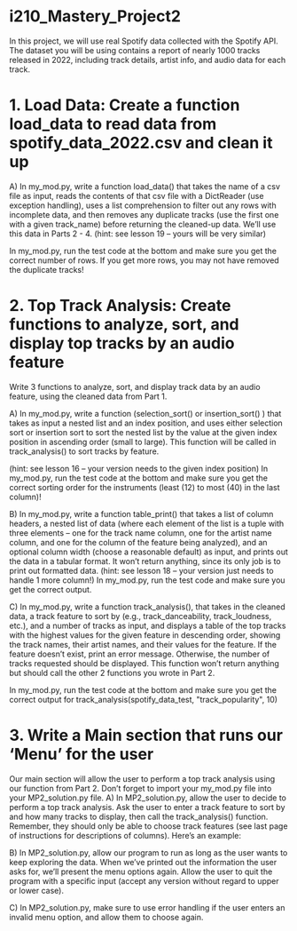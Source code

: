 # i210_Mastery_Project2
In this project, we will use real Spotify data collected with the Spotify API. The dataset you will be using contains a report of nearly 1000 tracks released in 2022, including track details, artist info, and audio data for each track.

# 1. Load Data: Create a function load_data to read data from spotify_data_2022.csv and clean it up

A) In my_mod.py, write a function load_data() that takes the name of a csv file as
input, reads the contents of that csv file with a DictReader (use exception
handling), uses a list comprehension to filter out any rows with incomplete data,
and then removes any duplicate tracks (use the first one with a given
track_name) before returning the cleaned-up data. We’ll use this data in Parts 2 - 4.
(hint: see lesson 19 – yours will be very similar)

In my_mod.py, run the test code at the bottom and make sure you get the correct
number of rows. If you get more rows, you may not have removed the duplicate
tracks!

# 2. Top Track Analysis: Create functions to analyze, sort, and display top tracks by an audio feature

Write 3 functions to analyze, sort, and display track data by an audio feature, using the
cleaned data from Part 1.

A) In my_mod.py, write a function (selection_sort() or insertion_sort() ) that takes
as input a nested list and an index position, and uses either selection sort or
insertion sort to sort the nested list by the value at the given index position in
ascending order (small to large). This function will be called in track_analysis()
to sort tracks by feature.

(hint: see lesson 16 – your version needs to the given index position)
In my_mod.py, run the test code at the bottom and make sure you get the correct
sorting order for the instruments (least (12) to most (40) in the last column)!

B) In my_mod.py, write a function table_print() that takes a list of column headers,
a nested list of data (where each element of the list is a tuple with three elements
– one for the track name column, one for the artist name column, and one for the
column of the feature being analyzed), and an optional column width (choose a
reasonable default) as input, and prints out the data in a tabular format. It
won’t return anything, since its only job is to print out formatted data.
(hint: see lesson 18 – your version just needs to handle 1 more column!)
In my_mod.py, run the test code and make sure you get the correct output.

C) In my_mod.py, write a function track_analysis(), that takes in the cleaned data, a
track feature to sort by (e.g., track_danceability, track_loudness, etc.), and a
number of tracks as input, and displays a table of the top tracks with the highest
values for the given feature in descending order, showing the track names, their
artist names, and their values for the feature. If the feature doesn’t exist, print an
error message. Otherwise, the number of tracks requested should be displayed.
This function won’t return anything but should call the other 2 functions you
wrote in Part 2.

In my_mod.py, run the test code at the bottom and make sure you get the correct
output for track_analysis(spotify_data_test, "track_popularity", 10)

# 3. Write a Main section that runs our ‘Menu’ for the user
Our main section will allow the user to perform a top track analysis using our function
from Part 2. Don’t forget to import your my_mod.py file into your MP2_solution.py file.
A) In MP2_solution.py, allow the user to decide to perform a top track analysis. Ask the
user to enter a track feature to sort by and how many tracks to display, then call
the track_analysis() function. Remember, they should only be able to choose track
features (see last page of instructions for descriptions of columns). Here’s an
example:

B) In MP2_solution.py, allow our program to run as long as the user wants to keep
exploring the data. When we’ve printed out the information the user asks for, we’ll
present the menu options again. Allow the user to quit the program with a
specific input (accept any version without regard to upper or lower case).

C) In MP2_solution.py, make sure to use error handling if the user enters an invalid
menu option, and allow them to choose again.


